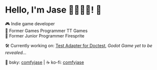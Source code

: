 # Hello, I'm Jase 🏳️‍⚧️🏳️‍🌈! 👋

🎮 Indie game developer  
💼 Former Games Programmer TT Games  
💼 Former Junior Programmer Firesprite  

🛠️ Currently working on: [Test Adapter for Doctest](https://github.com/comfyjase/DoctestTestAdapter), *Godot Game yet to be revealed...*

💙 bsky: [comfyjase](https://bsky.app/profile/comfyjase.bsky.social) | ☕ ko-fi: [comfyjase](https://ko-fi.com/comfyjase)
